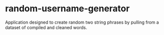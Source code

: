 # random-username-generator
Application designed to create random two string phrases by pulling from a dataset of compiled and cleaned words.
